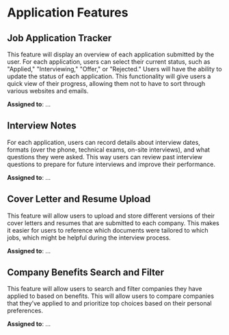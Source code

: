# Application Features

## Job Application Tracker

This feature will display an overview of each application submitted by the user. For each application, users can select their current status, such as "Applied," "Interviewing," "Offer," or "Rejected." Users will have the ability to update the status of each application. This functionality will give users a quick view of their progress, allowing them not to have to sort through various websites and emails.

**Assigned to**: ...
  
## Interview Notes

For each application, users can record details about interview dates, formats (over the phone, technical exams, on-site interviews), and what questions they were asked. This way users can review past interview questions to prepare for future interviews and improve their performance.

**Assigned to**: ...

## Cover Letter and Resume Upload

This feature will allow users to upload and store different versions of their cover letters and resumes that are submitted to each company. This makes it easier for users to reference which documents were tailored to which jobs, which might be helpful during the interview process. 

**Assigned to**: ...

## Company Benefits Search and Filter

This feature will allow users to search and filter companies they have applied to based on benefits. This will allow users to compare companies that they’ve applied to and prioritize top choices based on their personal preferences. 

**Assigned to**: ...
